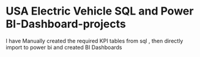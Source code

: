 # USA Electric Vehicle SQL and Power BI-Dashboard-projects
I have Manually created the required KPI tables from sql , then directly import to power bi and created BI Dashboards
